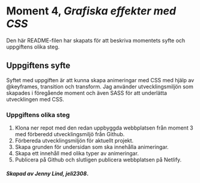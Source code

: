 # Moment 4, _Grafiska effekter med CSS_
Den här README-filen har skapats för att beskriva momentets syfte och uppgiftens olika steg.

## Uppgiftens syfte

Syftet med uppgiften är att kunna skapa animeringar med CSS med hjälp av @keyframes, transition och transform. 
Jag använder utvecklingsmiljön som skapades i föregående moment och även SASS för att underlätta utvecklingen med CSS. 

### Uppgiftens olika steg

1. Klona ner repot med den redan uppbyggda webbplatsen från moment 3 med förberedd utvecklingsmiljö från Github.
2. Förbereda utvecklingsmiljön för aktuellt projekt.
4. Skapa grunden för undersidan som ska innehålla animeringar.
5. Skapa ett innehåll med olika typer av animeringar.
7. Publicera på Github och slutligen publicera webbplatsen på Netlify.

#### _Skapad av Jenny Lind, jeli2308_.